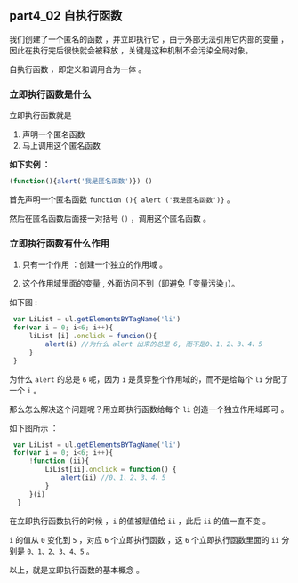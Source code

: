 ## part4_02 自执行函数


  我们创建了一个匿名的函数 ，并立即执行它 ，由于外部无法引用它内部的变量 ，因此在执行完后很快就会被释放 ，关键是这种机制不会污染全局对象。
  
  自执行函数 ，即定义和调用合为一体 。
  
### 立即执行函数是什么

立即执行函数就是

1. 声明一个匿名函数
2. 马上调用这个匿名函数


**如下实例 ：**
```javascript
(function(){alert('我是匿名函数')}) ()
```

首先声明一个匿名函数 `function (){ alert ('我是匿名函数')}` 。

然后在匿名函数后面接一对括号 `()` ，调用这个匿名函数 。

### 立即执行函数有什么作用
 
 1. 只有一个作用 ：创建一个独立的作用域 。

 2. 这个作用域里面的变量 , 外面访问不到（即避免「变量污染」）。
  
如下图 :
```javascript
 var LiList = ul.getElementsBYTagName('li')
 for(var i = 0; i<6; i++){
     liList [i] .onclick = funcion(){
         alert(i) //为什么 alert 出来的总是 6, 而不是0、1、2、3、4、5
     }
 }
```



为什么 `alert` 的总是 `6` 呢，因为 `i` 是贯穿整个作用域的，而不是给每个 `li` 分配了一个 `i` 。

那么怎么解决这个问题呢？用立即执行函数给每个 `li` 创造一个独立作用域即可 。

如下图所示 ：

```javascript
 var LiList = ul.getElementsBYTagName('li')
 for(var i = 0; i<6; i++){
     !function (ii){
         LiList[ii].onclick = function() {
             alert(ii) //0、1、2、3、4、5
         }
     }(i)
  }
```

在立即执行函数执行的时候 ，`i` 的值被赋值给 `ii` ，此后 `ii` 的值一直不变 。

`i` 的值从 `0` 变化到 `5` ，对应 `6` 个立即执行函数 ，这 `6` 个立即执行函数里面的  `ii`  分别是      `0、1、2、3、4、5` 。

以上，就是立即执行函数的基本概念 。
